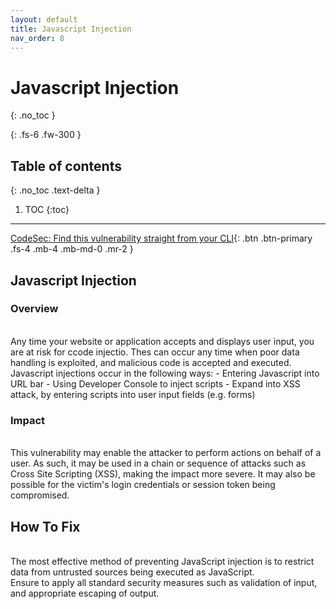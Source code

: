 ```yaml
---
layout: default
title: Javascript Injection
nav_order: 8
---
```


# Javascript Injection
{: .no_toc }

{: .fs-6 .fw-300 }

## Table of contents
{: .no_toc .text-delta }

1. TOC
{:toc}

---
[CodeSec: Find this vulnerability straight from your CLI](https://www.contrastsecurity.com/developer/codesec/){: .btn .btn-primary .fs-4 .mb-4 .mb-md-0 .mr-2 }

## Javascript Injection

### Overview 
<br/> 
Any time your website or application accepts and displays user input, you are at risk for ccode injectio. 
Thes can occur any time when poor data handling is exploited, and malicious code is accepted and executed.
Javascript injections occur in the following ways:
- Entering Javascript into URL bar
- Using Developer Console to inject scripts
- Expand into XSS attack, by entering scripts into user input fields (e.g. forms)


### Impact 
<br/> 
This vulnerability may enable the attacker to perform actions on behalf of a user. As such, it may be used in a chain or sequence of attacks such as Cross Site Scripting (XSS), making the impact more severe. It may also be possible for the victim's login credentials or session token being compromised. 



## How To Fix 
<br/>
The most effective method of preventing JavaScript injection is to restrict data from untrusted sources being executed as JavaScript. 
<br/> 
Ensure to apply all standard security measures such as validation of input, and appropriate escaping of output.